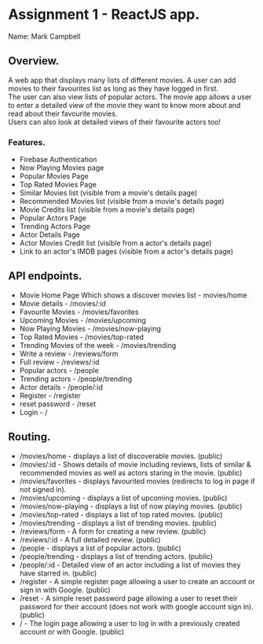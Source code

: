# Assignment 1 - ReactJS app.

Name: Mark Campbell

## Overview.

A web app that displays many lists of different movies. A user can add movies to their favourites list as long as they have logged in first.<br>
The user can also view lists of popular actors. The movie app allows a user to enter a detailed view of the movie they want to know more about and read about their favourite movies.<br>
Users can also look at detailed views of their favourite actors too!

### Features.

+ Firebase Authentication
+ Now Playing Movies page
+ Popular Movies Page
+ Top Rated Movies Page
+ Similar Movies list (visible from a movie's details page)
+ Recommended Movies list (visible from a movie's details page)
+ Movie Credits list (visible from a movie's details page)
+ Popular Actors Page
+ Trending Actors Page
+ Actor Details Page 
+ Actor Movies Credit list (visible from a actor's details page)
+ Link to an actor's IMDB pages (visible from a actor's details page)

## API endpoints.

+ Movie Home Page Which shows a discover movies list - movies/home
+ Movie details - /movies/:id
+ Favourite Movies - /movies/favorites
+ Upcoming Movies - /movies/upcoming
+ Now Playing Movies - /movies/now-playing
+ Top Rated Movies - /movies/top-rated
+ Trending Movies of the week - /movies/trending
+ Write a review - /reviews/form
+ Full review - /reviews/:id
+ Popular actors - /people
+ Trending actors - /people/trending
+ Actor details - /people/:id
+ Register - /register
+ reset password - /reset
+ Login - /

## Routing.

+ /movies/home - displays a list of discoverable movies. (public)
+ /movies/:id - Shows details of movie including reviews, lists of similar & recommended movies as well as actors staring in the movie. (public)
+ /movies/favorites - displays favourited movies (redirects to log in page if not signed in).
+ /movies/upcoming - displays a list of upcoming movies. (public)
+ /movies/now-playing - displays a list of now playing movies. (public)
+ /movies/top-rated - displays a list of top rated movies. (public)
+ /movies/trending - displays a list of trending movies. (public)
+ /reviews/form - A form for creating a new review. (public)
+ /reviews/:id - A full detailed review. (public) 
+ /people - displays a list of popular actors. (public)
+ /people/trending - displays a list of trending actors. (public)
+ /people/:id - Detailed view of an actor including a list of movies they have starred in. (public)
+ /register - A simple register page allowing a user to create an account or sign in with Google. (public)
+ /reset - A simple reset password page allowing a user to reset their password for their account (does not work with google account sign in). (public)
+ / - The login page allowing a user to log in with a previously created account or with Google. (public)




